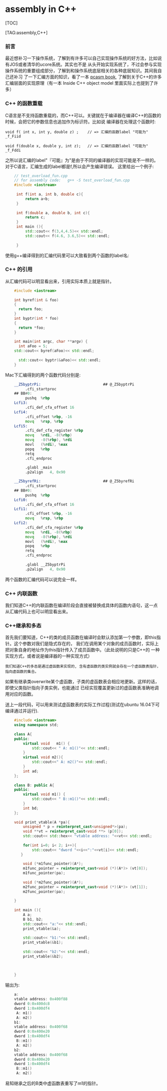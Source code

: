 
# assembly in C++

[TOC]


[TAG:assembly,C++]

### 前言

  最近想补习一下操作系统，了解到有许多可以自己实现操作系统的好方法，比如说有JOS或者清华的ucore系统。其实也不是
从头开始实现系统了，不过会参与实现操作系统的重要组成部分，了解到和操作系统底层相关的各种底层知识。其间我自己还补习
了一下汇编方面的知识，看了一本 [pcasm book](http://pacman128.github.io/pcasm/), 了解到关于C++的许多汇编层面的实现原理（有一本 Inside C++ object model
里面实际上也提到了许多）


### C++ 的函数重载

  C语言是不支持函数重载的，而C++可以。关键就在于编译器在编译C++的函数的时候，会把它的参数信息也追加作为标识符。比如说
编译器在处理这个函数时:

    void f( int x, int y, double z) ;    // => 汇编的函数label "可能为" _f_Fiid

    void f(double x, double y, int z);   // => 汇编的函数label "可能为" _f_Fddi

之所以说汇编的label"『可能』为"是由于不同的编译器的实现可能是不一样的。对于C语言，汇编生成的label都是f,所以会产生编译错误。
这里给出一个例子:
``` C++
    // test_overload_fun.cpp
    // for assembly code:   g++ -S test_overload_fun.cpp
    #include <iostream>
    
     int f(int a, int b, double c){
         return a+b;
     }
    
     int f(double a, double b, int c){
         return c;
     }
     int main (){
         std::cout<< f(3,4,4.5)<< std::endl;
         std::cout<< f(4.6, 3.6,5)<< std::endl;
    
     }
```

使用g++编译得到的汇编代码里可以大致看到两个函数的label名:


### C++ 的引用

从汇编代码可以明显看出来，引用实际本质上就是指针。
``` C++
    #include <iostream>
    
    int byref(int & foo)
    {
      return foo;
    }
    int byptr(int * foo)
    {
      return *foo;
    }
    
    int main(int argc, char **argv) {
      int aFoo = 5; 
    std::cout<< byref(aFoo)<< std::endl;
    
      std::cout<< byptr(&aFoo)<< std::endl;
    }

```

Mac下汇编得到的两个函数代码分别是:
``` asm
    __Z5byptrPi:                            ## @_Z5byptrPi
         .cfi_startproc
    ## BB#0:
         pushq	%rbp
    Lcfi3:
         .cfi_def_cfa_offset 16
    Lcfi4:
         .cfi_offset %rbp, -16
         movq	%rsp, %rbp
    Lcfi5:
         .cfi_def_cfa_register %rbp
         movq	%rdi, -8(%rbp)
         movq	-8(%rbp), %rdi
         movl	(%rdi), %eax
         popq	%rbp
         retq
         .cfi_endproc
    
         .globl	_main
         .p2align	4, 0x90

    __Z5byrefRi:                            ## @_Z5byrefRi
         .cfi_startproc
    ## BB#0:
         pushq	%rbp
    Lcfi0:
         .cfi_def_cfa_offset 16
    Lcfi1:
         .cfi_offset %rbp, -16
         movq	%rsp, %rbp
    Lcfi2:
         .cfi_def_cfa_register %rbp
         movq	%rdi, -8(%rbp)
         movq	-8(%rbp), %rdi
         movl	(%rdi), %eax
         popq	%rbp
         retq
         .cfi_endproc
    
         .globl	__Z5byptrPi
         .p2align	4, 0x90
```

两个函数的汇编代码可以说完全一样。


### C++ 内联函数

我们知道C++的内联函数在编译阶段会直接被替换成具体的函数内语句，这一点从汇编代码上也可以明显看出来。


### C++继承和多态

   首先我们要知道，C++的类的成员函数在编译时会默认添加第一个参数，即this指针。这个参数对我们是隐式存在的，
我们在调用某个对象的成员函数时，实际上把对象自身的地址作为this指针传入了成员函数中。（此处说明的只是C++的
一种实现方式，或者说是编译器的一种实现方式）

    我们知道C++的多态是通过虚函数来实现的, 含有虚函数的类实例就会存在一个虚函数表指针，指向虚函数的集合。
如果有继承类overwrite某个虚函数，子类的虚函数表会相应地更新。这样的话，即使父类指针指向子类实例，也能通过
已经实现覆盖更新过的虚函数表准确地调用对应的函数。

送上一段代码，可以用来测试虚函数表的实际工作过程(测试在ubuntu 16.04下可编译通过并运行).

``` C++
    #include <iostream>
    using namespace std;
    
    class A{
    public:
        virtual void   m1() {
            std::cout<< " A: m1()"<< std::endl;
        }
        virtual void m2(){
            std::cout<<" A: m2()"<< std::endl;
        }
        int ad;
    };
    
    class B: public A{
    public:
        virtual void m1() {
            std::cout<< " B::m1()"<< std::endl;
        }
        int bd;
    };
    
    void print_vtable(A *pa){
        unsigned * p = reinterpret_cast<unsigned*>(pa);
        void **vt = reinterpret_cast<void **> (p[0]);
        std::cout<< std::hex<< "vtable address: "<<vt<< std::endl;
    
        for(int i=0; i< 2; i++){
            std::cout<< "dword "<<i<<":"<<vt[i]<< std::endl;
       }
    
        void (*m1func_pointer)(A*);
        m1func_pointer = reinterpret_cast<void (*)(A*)> (vt[0]);
        m1func_pointer(pa);
    
        void (*m2func_pointer)(A*);
        m2func_pointer = reinterpret_cast<void (*)(A*)> (vt[1]);
        m2func_pointer(pa);
    
    }
    
    int main (){
        A a;
        B b1, b2;
        std::cout<< "a:"<< std::endl;
        print_vtable(&a);
    
        std::cout<< "b1:"<< std::endl;
        print_vtable(&b1);
    
        std::cout<< "b2:"<< std::endl;
        print_vtable(&b2);
    
    
    
    }
```

输出为:
``` C
    a:
    vtable address: 0x400f88
    dword 0:0x400dc8
    dword 1:0x400df4
     A: m1()
     A: m2()
    b1:
    vtable address: 0x400f68
    dword 0:0x400e20
    dword 1:0x400df4
     B::m1()
     A: m2()
    b2:
    vtable address: 0x400f68
    dword 0:0x400e20
    dword 1:0x400df4
     B::m1()
     A: m2()
```

易知继承之后的B类中虚函数表重写了m1的指针。